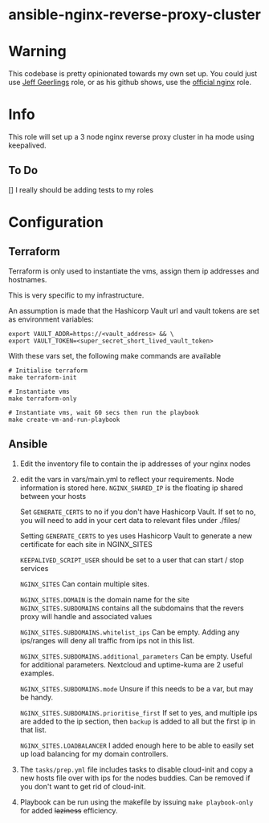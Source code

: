 # ansible-nginx-reverse-proxy-cluster
# Warning
This codebase is pretty opinionated towards my own set up. You could just use [Jeff Geerlings](https://github.com/geerlingguy/ansible-role-nginx) role, or as his github shows, use the [official nginx](https://github.com/nginxinc/ansible-role-nginx) role.

# Info
This role will set up a 3 node nginx reverse proxy cluster in ha mode using keepalived.

## To Do
[] I really should be adding tests to my roles

# Configuration
## Terraform
Terraform is only used to instantiate the vms, assign them ip addresses and hostnames.

This is very specific to my infrastructure.

An assumption is made that the Hashicorp Vault url and vault tokens are set as environment variables:
```
export VAULT_ADDR=https://<vault_address> && \
export VAULT_TOKEN=<super_secret_short_lived_vault_token>
```

With these vars set, the following make commands are available
```
# Initialise terraform
make terraform-init

# Instantiate vms
make terraform-only

# Instantiate vms, wait 60 secs then run the playbook
make create-vm-and-run-playbook
```

## Ansible
1. Edit the inventory file to contain the ip addresses of your nginx nodes
2. edit the vars in vars/main.yml to reflect your requirements. Node information is stored here. 
   ```NGINX_SHARED_IP``` is the floating ip shared between your hosts

   Set ```GENERATE_CERTS``` to no if you don't have Hashicorp Vault. If set to no, you will need to add in your cert data to relevant files under ./files/
   
   Setting ```GENERATE_CERTS``` to yes uses Hashicorp Vault to generate a new certificate for each site in NGINX_SITES

   ```KEEPALIVED_SCRIPT_USER``` should be set to a user that can start / stop services

   ```NGINX_SITES``` Can contain multiple sites.

   ```NGINX_SITES.DOMAIN``` is the domain name for the site
   ```NGINX_SITES.SUBDOMAINS``` contains all the subdomains that the revers proxy will handle and associated values

   ```NGINX_SITES.SUBDOMAINS.whitelist_ips``` Can be empty. Adding any ips/ranges will deny all traffic from ips not in this list.

   ```NGINX_SITES.SUBDOMAINS.additional_parameters``` Can be empty. Useful for additional parameters. Nextcloud and uptime-kuma are 2 useful examples.

   ```NGINX_SITES.SUBDOMAINS.mode``` Unsure if this needs to be a var, but may be handy.
   
   ```NGINX_SITES.SUBDOMAINS.prioritise_first``` If set to yes, and multiple ips are added to the ip section, then ```backup``` is added to all but the first ip in that list.

   ```NGINX_SITES.LOADBALANCER``` I added enough here to be able to easily set up load balancing for my domain controllers.
3. The ```tasks/prep.yml``` file includes tasks to disable cloud-init and copy a new hosts file over with ips for the nodes buddies. Can be removed if you don't want to get rid of cloud-init.
4. Playbook can be run using the makefile by issuing ```make playbook-only``` for added ~~laziness~~ efficiency.